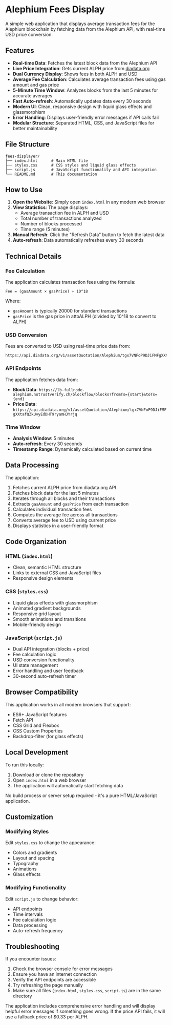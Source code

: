 # Alephium Fees Display

A simple web application that displays average transaction fees for the Alephium blockchain by fetching data from the Alephium API, with real-time USD price conversion.

## Features

- **Real-time Data**: Fetches the latest block data from the Alephium API
- **Live Price Integration**: Gets current ALPH price from [diadata.org](https://api.diadata.org/v1/assetQuotation/Alephium/tgx7VNFoP9DJiFMFgXXtafQZkUvyEdDHT9ryamHJYrjq)
- **Dual Currency Display**: Shows fees in both ALPH and USD
- **Average Fee Calculation**: Calculates average transaction fees using gas amount and gas price
- **5-Minute Time Window**: Analyzes blocks from the last 5 minutes for accurate averages
- **Fast Auto-refresh**: Automatically updates data every 30 seconds
- **Modern UI**: Clean, responsive design with liquid glass effects and glassmorphism
- **Error Handling**: Displays user-friendly error messages if API calls fail
- **Modular Structure**: Separated HTML, CSS, and JavaScript files for better maintainability

## File Structure

```
fees-displayer/
├── index.html      # Main HTML file
├── styles.css      # CSS styles and liquid glass effects
├── script.js       # JavaScript functionality and API integration
└── README.md       # This documentation
```

## How to Use

1. **Open the Website**: Simply open `index.html` in any modern web browser
2. **View Statistics**: The page displays:
   - Average transaction fee in ALPH and USD
   - Total number of transactions analyzed
   - Number of blocks processed
   - Time range (5 minutes)
3. **Manual Refresh**: Click the "Refresh Data" button to fetch the latest data
4. **Auto-refresh**: Data automatically refreshes every 30 seconds

## Technical Details

### Fee Calculation
The application calculates transaction fees using the formula:
```
Fee = (gasAmount × gasPrice) ÷ 10^18
```

Where:
- `gasAmount` is typically 20000 for standard transactions
- `gasPrice` is the gas price in attoALPH (divided by 10^18 to convert to ALPH)

### USD Conversion
Fees are converted to USD using real-time price data from:
```
https://api.diadata.org/v1/assetQuotation/Alephium/tgx7VNFoP9DJiFMFgXXtafQZkUvyEdDHT9ryamHJYrjq
```

### API Endpoints
The application fetches data from:
- **Block Data**: `https://lb-fullnode-alephium.notrustverify.ch/blockflow/blocks?fromTs={start}&toTs={end}`
- **Price Data**: `https://api.diadata.org/v1/assetQuotation/Alephium/tgx7VNFoP9DJiFMFgXXtafQZkUvyEdDHT9ryamHJYrjq`

### Time Window
- **Analysis Window**: 5 minutes
- **Auto-refresh**: Every 30 seconds
- **Timestamp Range**: Dynamically calculated based on current time

## Data Processing

The application:
1. Fetches current ALPH price from diadata.org API
2. Fetches block data for the last 5 minutes
3. Iterates through all blocks and their transactions
4. Extracts `gasAmount` and `gasPrice` from each transaction
5. Calculates individual transaction fees
6. Computes the average fee across all transactions
7. Converts average fee to USD using current price
8. Displays statistics in a user-friendly format

## Code Organization

### HTML (`index.html`)
- Clean, semantic HTML structure
- Links to external CSS and JavaScript files
- Responsive design elements

### CSS (`styles.css`)
- Liquid glass effects with glassmorphism
- Animated gradient backgrounds
- Responsive grid layout
- Smooth animations and transitions
- Mobile-friendly design

### JavaScript (`script.js`)
- Dual API integration (blocks + price)
- Fee calculation logic
- USD conversion functionality
- UI state management
- Error handling and user feedback
- 30-second auto-refresh timer

## Browser Compatibility

This application works in all modern browsers that support:
- ES6+ JavaScript features
- Fetch API
- CSS Grid and Flexbox
- CSS Custom Properties
- Backdrop-filter (for glass effects)

## Local Development

To run this locally:
1. Download or clone the repository
2. Open `index.html` in a web browser
3. The application will automatically start fetching data

No build process or server setup required - it's a pure HTML/JavaScript application.

## Customization

### Modifying Styles
Edit `styles.css` to change the appearance:
- Colors and gradients
- Layout and spacing
- Typography
- Animations
- Glass effects

### Modifying Functionality
Edit `script.js` to change behavior:
- API endpoints
- Time intervals
- Fee calculation logic
- Data processing
- Auto-refresh frequency

## Troubleshooting

If you encounter issues:
1. Check the browser console for error messages
2. Ensure you have an internet connection
3. Verify the API endpoints are accessible
4. Try refreshing the page manually
5. Make sure all files (`index.html`, `styles.css`, `script.js`) are in the same directory

The application includes comprehensive error handling and will display helpful error messages if something goes wrong. If the price API fails, it will use a fallback price of $0.33 per ALPH. 